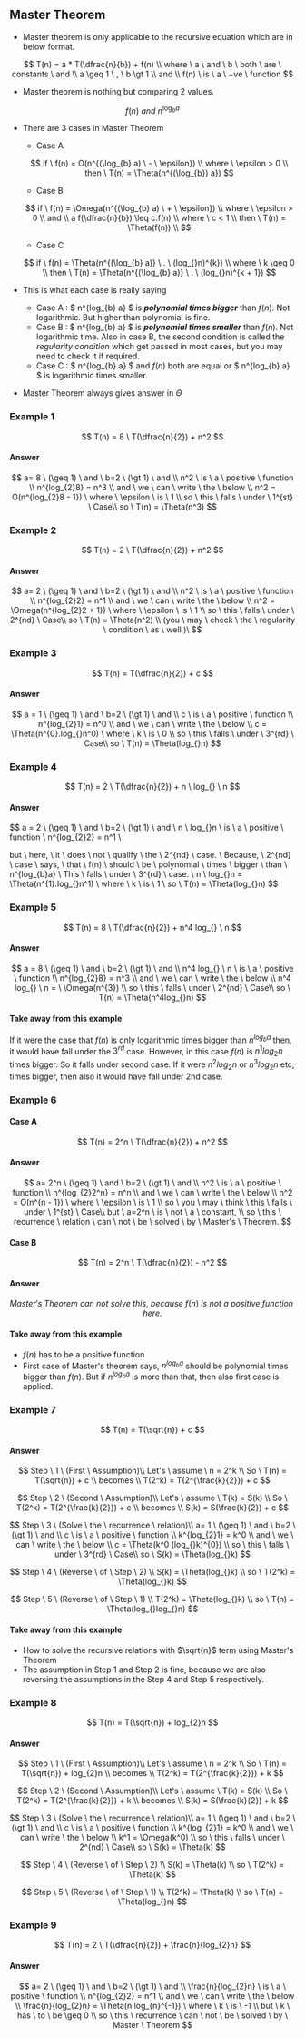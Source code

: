 ## Master Theorem
- Master theorem is only applicable to the recursive equation which are in below format.

$$
T(n) = a * T(\dfrac{n}{b}) + f(n) \\
where \ a \ and \ b \ both \ are \ constants \ and \\
a \geq 1 \ , \ b \gt 1 \\
and \\
f(n) \ is \ a \ +ve \ function
$$

- Master theorem is nothing but comparing 2 values.

$$
f(n) \ and \ n^{\log _{b} a}
$$

- There are 3 cases in Master Theorem
    - Case A

    $$
    if \ f(n) = O(n^{(\log_{b} a) \ - \ \epsilon}) \\
    where \ \epsilon > 0 \\
    then \ T(n) = \Theta(n^{(\log_{b}) a})
    $$

    - Case B

    $$
    if \ f(n) = \Omega(n^{(\log_{b} a) \ + \ \epsilon}) \\
    where \ \epsilon > 0 \\
    and \\
    a f(\dfrac{n}{b}) \leq c.f(n) \\
    where \ c < 1 \\ 
    then \ T(n) = \Theta(f(n)) \\
    $$ 

    - Case C
    
    $$
    if \ f(n) = \Theta(n^{(\log_{b} a)} \ . \ (log_{}n)^{k}) \\
    where \ k \geq 0 \\
    then \ T(n) = \Theta(n^{(\log_{b} a)} \ . \ (log_{}n)^{k + 1})
    $$

- This is what each case is really saying
    - Case A : $ n^{log_{b} a} $ is ***polynomial times bigger*** than $f(n)$. Not logarithmic. But higher than polynomial is fine.
    - Case B : $ n^{log_{b} a} $ is ***polynomial times smaller*** than $f(n)$. Not logarithmic time. Also in case B, the second condition is called the *regularity condition* which get passed in most cases, but you may need to check it if required.
    - Case C : $ n^{log_{b} a} $ and $f(n)$ both are equal or $ n^{log_{b} a} $ is logarithmic times smaller.

- Master Theorem always gives answer in $\Theta$

### Example 1

$$
T(n) = 8 \ T(\dfrac{n}{2}) + n^2
$$

#### Answer

$$
a= 8 \ (\geq 1) \ and \ b=2 \ (\gt 1) \ and \\ 
n^2 \ is \ a \ positive \ function \\
n^{log_{2}8} = n^3 \\
and \ we \ can \ write \ the \ below \\
n^2 = O(n^{log_{2}8 - 1}) \ where \ \epsilon \ is \ 1 \\
so \ this \ falls \ under \ 1^{st} \ Case\\
so \ T(n) = \Theta(n^3)
$$

### Example 2

$$
T(n) = 2 \ T(\dfrac{n}{2}) + n^2
$$

#### Answer

$$
a= 2 \ (\geq 1) \ and \ b=2 \ (\gt 1) \ and \\ 
n^2 \ is \ a \ positive \ function \\
n^{log_{2}2} = n^1 \\
and \ we \ can \ write \ the \ below \\
n^2 = \Omega(n^{log_{2}2 + 1}) \ where \ \epsilon \ is \ 1 \\
so \ this \ falls \ under \ 2^{nd} \ Case\\
so \ T(n) = \Theta(n^2) \\ 
(you \ may \ check \ the \ regularity \ condition \ as \ well )\
$$

### Example 3

$$
T(n) = T(\dfrac{n}{2}) + c
$$

#### Answer

$$
a = 1 \ (\geq 1) \ and \ b=2 \ (\gt 1) \ and \\ 
c \ is \ a \ positive \ function \\
n^{log_{2}1} = n^0 \\
and \ we \ can \ write \ the \ below \\
c = \Theta(n^{0}.log_{}n^0) \ where \ k \ is \ 0 \\
so \ this \ falls \ under \ 3^{rd} \ Case\\
so \ T(n) = \Theta(log_{}n)
$$


### Example 4

$$
T(n) = 2 \ T(\dfrac{n}{2}) + n \ log_{} \ n
$$

#### Answer

$$
a = 2 \ (\geq 1) \ and \ b=2 \ (\gt 1) \ and \\ 
n \ log_{}n \ is \ a \ positive \ function \\
n^{log_{2}2} = n^1 \\

but \ here, \ it \ does \ not \ qualify \ the \ 2^{nd} \ case. 
\\ Because, \ 2^{nd} \ case \ says, \ that \ f(n) \ should \ be \ polynomial \ times \ bigger \ than \ n^{log_{b}a} \\
This \ falls \ under \ 3^{rd} \ case. \\
n \ log_{}n = \Theta(n^{1}.log_{}n^1) \ where \ k \ is \ 1 \\
so \ T(n) = \Theta(log_{}n)
$$


### Example 5

$$
T(n) = 8 \ T(\dfrac{n}{2}) + n^4 log_{} \ n
$$

#### Answer

$$
a = 8 \ (\geq 1) \ and \ b=2 \ (\gt 1) \ and \\ 
n^4 log_{} \ n \ is \ a \ positive \ function \\
n^{log_{2}8} = n^3 \\
and \ we \ can \ write \ the \ below \\
n^4 log_{} \ n = \ \Omega(n^{3}) \\
so \ this \ falls \ under \ 2^{nd} \ Case\\
so \ T(n) = \Theta(n^4log_{}n)
$$

#### Take away from this example
If it were the case that $f(n)$ is only logarithmic times bigger than $n^{log_{b}a}$ then, it would have fall under the $3^{rd}$ case. However, in this case $f(n)$ is $n^{1} log_{2}n$ times bigger. So it falls under second case. If it were $n^{2} log_{2}n$ or $n^{3} log_{2}n$ etc, times bigger, then also it would have fall under 2nd case. 

### Example 6

#### Case A

$$
T(n) = 2^n \ T(\dfrac{n}{2}) + n^2
$$

#### Answer

$$
a= 2^n \ (\geq 1) \ and \ b=2 \ (\gt 1) \ and \\ 
n^2 \ is \ a \ positive \ function \\
n^{log_{2}2^n} = n^n \\
and \ we \ can \ write \ the \ below \\
n^2 = O(n^{n - 1}) \ where \ \epsilon \ is \ 1 \\
so \ you \ may \ think \ this \ falls \ under \ 1^{st} \ Case\\
but \ a=2^n \ is \ not \ a \ constant, \\ 
so \ this \ recurrence \ relation \ can \ not \ be \ solved \ by \ Master's \ Theorem.
$$

#### Case B

$$
T(n) = 2^n \ T(\dfrac{n}{2}) - n^2
$$

#### Answer

$$
Master's \ Theorem \ can \ not \ solve \ this, \ because \ f(n) \ is \ not \ a \ positive \ function \ here.
$$

#### Take away from this example
- $f(n)$ has to be a positive function
- First case of Master's theorem says, $n^{log_{b}a}$ should be polynomial times bigger than $f(n)$. But if $n^{log_{b}a}$ is more than that, then also first case is applied.

### Example 7

$$
T(n) = T(\sqrt{n}) + c
$$

#### Answer

$$
Step \  1 \ (First \ Assumption)\\ 
Let's \ assume \ n = 2^k \\ 
So \ T(n) = T(\sqrt{n}) + c \\
becomes \\
T(2^k) = T(2^{\frac{k}{2}}) + c
$$

$$
Step \ 2 \ (Second \ Assumption)\\ 
Let's \ assume \ T(k) = S(k) \\ 
So \ T(2^k) = T(2^{\frac{k}{2}}) + c \\
becomes \\
S(k) = S(\frac{k}{2}) + c 
$$

$$
Step \ 3 \ (Solve \ the \ recurrence \ relation)\\
a= 1 \ (\geq 1) \ and \ b=2 \ (\gt 1) \ and \\ 
c \ is \ a \ positive \ function \\
k^{log_{2}1} = k^0 \\
and \ we \ can \ write \ the \ below \\
c = \Theta(k^0 (log_{}k)^{0}) \\
so \ this \ falls \ under \ 3^{rd} \ Case\\
so \ S(k) = \Theta(log_{}k)
$$

$$
Step \ 4 \ (Reverse \ of \ Step \ 2) \\
S(k) = \Theta(log_{}k) \\
so \ T(2^k) = \Theta(log_{}k)
$$

$$
Step \ 5 \ (Reverse \ of \ Step \ 1) \\
T(2^k) = \Theta(log_{}k) \\
so \ T(n) = \Theta(log_{}log_{}n)
$$

#### Take away from this example
- How to solve the recursive relations with $\sqrt{n}$ term using Master's Theorem
- The assumption in Step 1 and Step 2 is fine, because we are also reversing the assumptions in the Step 4 and Step 5 respectively.

### Example 8

$$
T(n) = T(\sqrt{n}) + log_{2}n
$$

#### Answer

$$
Step \  1 \ (First \ Assumption)\\ 
Let's \ assume \ n = 2^k \\ 
So \ T(n) = T(\sqrt{n}) + log_{2}n \\
becomes \\
T(2^k) = T(2^{\frac{k}{2}}) + k
$$

$$
Step \ 2 \ (Second \ Assumption)\\ 
Let's \ assume \ T(k) = S(k) \\ 
So \ T(2^k) = T(2^{\frac{k}{2}}) + k \\
becomes \\
S(k) = S(\frac{k}{2}) + k
$$

$$
Step \ 3 \ (Solve \ the \ recurrence \ relation)\\
a= 1 \ (\geq 1) \ and \ b=2 \ (\gt 1) \ and \\ 
c \ is \ a \ positive \ function \\
k^{log_{2}1} = k^0 \\
and \ we \ can \ write \ the \ below \\
k^1 = \Omega(k^0) \\
so \ this \ falls \ under \ 2^{nd} \ Case\\
so \ S(k) = \Theta(k)
$$

$$
Step \ 4 \ (Reverse \ of \ Step \ 2) \\
S(k) = \Theta(k) \\
so \ T(2^k) = \Theta(k)
$$

$$
Step \ 5 \ (Reverse \ of \ Step \ 1) \\
T(2^k) = \Theta(k) \\
so \ T(n) = \Theta(log_{}n)
$$


### Example 9

$$
T(n) = 2 \ T(\dfrac{n}{2}) + \frac{n}{log_{2}n}
$$

#### Answer

$$
a= 2 \ (\geq 1) \ and \ b=2 \ (\gt 1) \ and \\ 
\frac{n}{log_{2}n} \ is \ a \ positive \ function \\
n^{log_{2}2} = n^1 \\
and \ we \ can \ write \ the \ below \\
\frac{n}{log_{2}n} = \Theta(n.log_{n}^{-1}) \ where \ k \ is \ -1 \\
but \ k \ has \ to \ be \geq 0 \\ 
so \ this \ recurrence \ can \ not \ be \ solved \ by \ Master \ Theorem
$$